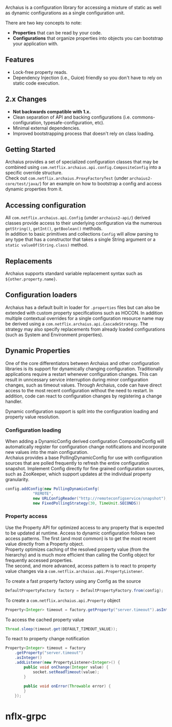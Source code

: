 Archaius is a configuration library for accessing a mixture of static as well
as dynamic configurations as a single configuration unit. 

There are two key concepts to note:

* **Properties** that can be read by your code.
* **Configurations** that organize properties into objects you can bootstrap your application with.

## Features
* Lock-free property reads.
* Dependency Injection (i.e., Guice) friendly so you don't have to rely on static code execution.

## 2.x Changes
* **Not backwards compatible with 1.x.**
* Clean separation of API and backing configurations (i.e. commons-configuration, 
typesafe-configuration, etc).
* Minimal external dependencies.
* Improved bootstrapping process that doesn't rely on class loading.

## Getting Started

Archaius provides a set of specialized configuration classes that may be combined
using `com.netflix.archaius.api.config.CompositeConfig` into a specific override structure.  
Check out `com.netflix.archaius.ProxyFactoryTest` (under `archaius2-core/test/java/`) for an 
example on how to bootstrap a config and access dynamic properties from it.

## Accessing configuration

All `com.netflix.archaius.api.Config` (under `archaius2-api/`) derived classes provide access to 
their underlying configuration via the numerous `getString()`, `getInt()`, `getBoolean()` methods.  
In addition to basic primitives and collections `Config` will allow parsing to any type that has a 
constructor that takes a single String argument or a `static valueOf(String.class)` method.  

## Replacements

Archaius supports standard variable replacement syntax such as `${other.property.name}`.   

## Configuration loaders

Archaius has a default built in loader for `.properties` files but can also be extended with custom
property specifications such as HOCON.  In addition multiple contextual overrides for a single 
configuration resource name may be derived using a `com.netflix.archaius.api.CascadeStrategy`.
The strategy may also specify replacements from already loaded configurations (such as System and
 Environment properties).

## Dynamic Properties

One of the core differentiators between Archaius and other configuration libraries
is its support for dynamically changing configuration.  Traditionally applications 
require a restart whenever configuration changes.  This can result in unncessary 
service interruption during minor configuration changes, such as timeout values.  Through
Archaius, code can have direct access to the most recent configuration without the need to 
restart.  In addition, code can react to configuration changes by registering a change
handler.  

Dynamic configuration support is split into the configuration loading and property
value resolution.

### Configuration loading

When adding a DynamicConfig derived configuration CompositeConfig will automatically register for
configuration change notifications and incorporate new values into the main configuration.  
Archaius provides a base PollingDynamicConfig for use with configuration sources that are
polled frequently to refresh the entire configuration snapshot.  Implement Config 
directly for fine grained configuration sources, such as ZooKeeper, which support updates 
at the individual property granularity.

```java
config.addConfig(new PollingDynamicConfg(
            "REMOTE", 
            new URLConfigReader("http://remoteconfigservice/snapshot"), 
            new FixedPollingStrategy(30, TimeUnit.SECONDS)) 
```

### Property access

Use the Property API for optimized access to any property that is expected to be updated at
runtime.  Access to dynamic configuration follows two access patterns.  The first (and most common)
is to get the most recent value directly from a Property object.  
Property optimizes caching of the resolved property value (from the hierarchy) and is much more 
efficient than calling the Config object for frequently accessed properties.  
The second, and more advanced, access pattern is to react to property value changes via a 
`com.netflix.archaius.api.PropertyListener`.  

To create a fast property factory using any Config as the source
```java
DefaultPropertyFactory factory = DefaultPropertyFactory.from(config);
```

To create a `com.netflix.archaius.api.Property` object

```java
Property<Integer> timeout = factory.getProperty("server.timeout").asInteger(DEFAULT_TIMEOUT_VALUE);
```

To access the cached property value
```java
Thread.sleep(timeout.get(DEFAULT_TIMEOUT_VALUE));
```

To react to property change notification

```java
Property<Integer> timeout = factory
    .getProperty("server.timeout")
    .asInteger() 
    .addListener(new PropertyListener<Integer>() {
        public void onChange(Integer value) {
            socket.setReadTimeout(value);
        }
        
        public void onError(Throwable error) {
        }
    });
```



# nflx-grpc
